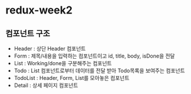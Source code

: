 # redux-week2

## 컴포넌트 구조
- Header : 상단 Header 컴포넌트
- Form : 제목/내용을 입력하는 컴포넌트이고 id, title, body, isDone을 전달
- List : Working/done을 구분해주는 컴포넌트
- Todo : List 컴포넌트로부터 데이터를 전달 받아 Todo목록을 보여주는 컴포넌트
- TodoList : Header, Form, List를 모아놓은 컴포넌트
- Detail : 상세 페이지 컴포넌트
